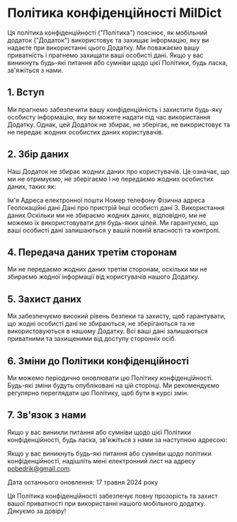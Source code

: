 # Політика конфіденційності MilDict

Ця політика конфіденційності ("Політика") пояснює, як мобільний додаток ("Додаток") використовує та захищає інформацію, яку ви надаєте при використанні цього Додатку. Ми поважаємо вашу приватність і прагнемо захищати ваші особисті дані. Якщо у вас виникнуть будь-які питання або сумніви щодо цієї Політики, будь ласка, зв'яжіться з нами.

## 1. Вступ
Ми прагнемо забезпечити вашу конфіденційність і захистити будь-яку особисту інформацію, яку ви можете надати під час використання Додатку. Однак, цей Додаток не збирає, не зберігає, не використовує та не передає жодних особистих даних користувачів.

## 2. Збір даних
Наш Додаток не збирає жодних даних про користувачів. Це означає, що ми не отримуємо, не зберігаємо і не передаємо жодних особистих даних, таких як:

Ім'я
Адреса електронної пошти
Номер телефону
Фізична адреса
Геолокаційні дані
Дані про пристрій
Інші особисті дані
3. Використання даних
Оскільки ми не збираємо жодних даних, відповідно, ми не можемо їх використовувати для будь-яких цілей. Ми гарантуємо, що ваші особисті дані залишаються у вашій повній власності та контролі.

## 4. Передача даних третім сторонам
Ми не передаємо жодних даних третім сторонам, оскільки ми не збираємо жодної інформації від користувачів нашого Додатку.

## 5. Захист даних
Ми забезпечуємо високий рівень безпеки та захисту, щоб гарантувати, що жодні особисті дані не збираються, не зберігаються та не використовуються в нашому Додатку. Всі ваші дані залишаються приватними та захищеними від доступу сторонніх осіб.

## 6. Зміни до Політики конфіденційності
Ми можемо періодично оновлювати цю Політику конфіденційності. Будь-які зміни будуть опубліковані на цій сторінці. Ми рекомендуємо регулярно переглядати цю Політику, щоб бути в курсі змін.

## 7. Зв'язок з нами
Якщо у вас виникли питання або сумніви щодо цієї Політики конфіденційності, будь ласка, зв'яжіться з нами за наступною адресою:

Якщо у вас виникнуть будь-які питання або сумніви щодо політики конфіденційності, надішліть мені електронний лист на адресу pobedrik@gmail.com.

Дата останнього оновлення: 17 травня 2024 року

Ця Політика конфіденційності забезпечує повну прозорість та захист вашої приватності при використанні нашого мобільного додатку. Дякуємо за довіру!
